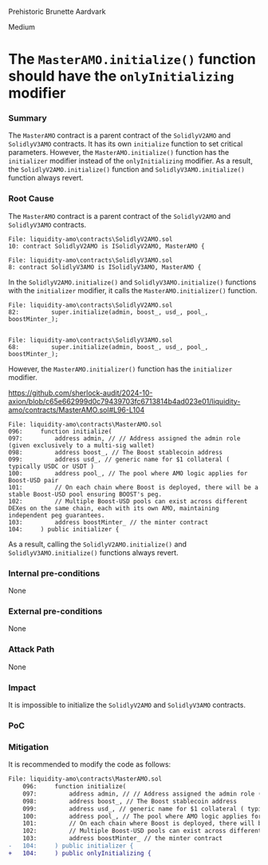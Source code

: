 Prehistoric Brunette Aardvark

Medium

# The `MasterAMO.initialize()` function should have the `onlyInitializing` modifier

### Summary
The `MasterAMO` contract is a parent contract of the `SolidlyV2AMO` and `SolidlyV3AMO` contracts. It has its own `initialize` function to set critical parameters. However, the `MasterAMO.initialize()` function has the `initializer` modifier instead of the `onlyInitializing` modifier. As a result, the `SolidlyV2AMO.initialize()` function and `SolidlyV3AMO.initialize()` function always revert.

### Root Cause

The `MasterAMO` contract is a parent contract of the `SolidlyV2AMO` and `SolidlyV3AMO` contracts.
```solidity
File: liquidity-amo\contracts\SolidlyV2AMO.sol
10: contract SolidlyV2AMO is ISolidlyV2AMO, MasterAMO {

File: liquidity-amo\contracts\SolidlyV3AMO.sol
8: contract SolidlyV3AMO is ISolidlyV3AMO, MasterAMO {
```

In the `SolidlyV2AMO.initialize()` and `SolidlyV3AMO.initialize()` functions with the `initializer` modifier, it calls the `MasterAMO.initializer()` function.
```solidity
File: liquidity-amo\contracts\SolidlyV2AMO.sol
82:         super.initialize(admin, boost_, usd_, pool_, boostMinter_); 


File: liquidity-amo\contracts\SolidlyV3AMO.sol
68:         super.initialize(admin, boost_, usd_, pool_, boostMinter_);
```

However, the `MasterAMO.initializer()` function has the `initializer` modifier.

https://github.com/sherlock-audit/2024-10-axion/blob/c65e662999d0c79439703fc6713814b4ad023e01/liquidity-amo/contracts/MasterAMO.sol#L96-L104
```solidity
File: liquidity-amo\contracts\MasterAMO.sol
096:     function initialize( 
097:         address admin, // // Address assigned the admin role (given exclusively to a multi-sig wallet)
098:         address boost_, // The Boost stablecoin address
099:         address usd_, // generic name for $1 collateral ( typically USDC or USDT )
100:         address pool_, // The pool where AMO logic applies for Boost-USD pair
101:         // On each chain where Boost is deployed, there will be a stable Boost-USD pool ensuring BOOST's peg.
102:         // Multiple Boost-USD pools can exist across different DEXes on the same chain, each with its own AMO, maintaining independent peg guarantees.
103:         address boostMinter_ // the minter contract
104:     ) public initializer {
```

As a result, calling the `SolidlyV2AMO.initialize()` and `SolidlyV3AMO.initialize()` functions always revert.

### Internal pre-conditions

None

### External pre-conditions

None

### Attack Path

None

### Impact

It is impossible to initialize the `SolidlyV2AMO` and `SolidlyV3AMO` contracts.

### PoC

### Mitigation
It is recommended to modify the code as follows:
```diff
File: liquidity-amo\contracts\MasterAMO.sol
    096:     function initialize( 
    097:         address admin, // // Address assigned the admin role (given exclusively to a multi-sig wallet)
    098:         address boost_, // The Boost stablecoin address
    099:         address usd_, // generic name for $1 collateral ( typically USDC or USDT )
    100:         address pool_, // The pool where AMO logic applies for Boost-USD pair
    101:         // On each chain where Boost is deployed, there will be a stable Boost-USD pool ensuring BOOST's peg.
    102:         // Multiple Boost-USD pools can exist across different DEXes on the same chain, each with its own AMO, maintaining independent peg guarantees.
    103:         address boostMinter_ // the minter contract
-   104:     ) public initializer {
+   104:     ) public onlyInitializing {    
```